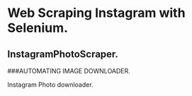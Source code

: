 # Web Scraping Instagram with Selenium.
## InstagramPhotoScraper.

###AUTOMATING IMAGE DOWNLOADER.

Instagram Photo downloader.
